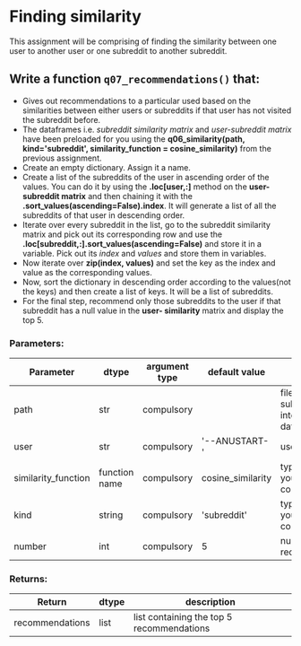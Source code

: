 # Finding similarity

This assignment will be comprising of finding the similarity between one user to another user or one subreddit to another subreddit. 

## Write a function `q07_recommendations()` that:
* Gives out recommendations to a particular used based on the similarities between either users or subreddits if that user     has not visited the subreddit before.
* The dataframes i.e. *subreddit similarity matrix* and *user-subreddit matrix* have been preloaded for you using the **q06_similarity(path, kind='subreddit', similarity_function = cosine_similarity)** from the previous assignment.
* Create an empty dictionary. Assign it a name.
* Create a list of the subreddits of the user in ascending order of the values. You can do it by using the **.loc[user,:]**     method on the **user-subreddit matrix** and then chaining it with the **.sort_values(ascending=False).index**. It will       generate a list of all the subreddits of that user in descending order.
* Iterate over every subreddit in the list, go to the subreddit similarity matrix and pick out its corresponding row and use   the **.loc[subreddit,:].sort_values(ascending=False)** and store it in a variable. Pick out its *index* and *values* and     store them in variables. 
* Now iterate over **zip(index, values)** and set the key as the index and value as the corresponding values. 
* Now, sort the dictionary in descending order according to the values(not the keys) and then create a list of keys. It will   be a list of subreddits.
* For the final step, recommend only those subreddits to the user if that subreddit has a null value in the **user-             similarity** matrix and display the top 5.


### Parameters:

| Parameter | dtype | argument type | default value | description |
| --- | --- | --- | --- | --- | 
| path | str | compulsory |  | file path of the subreddit interaction dataset |
| user | str | compulsory | '--ANUSTART-' | username |
| similarity_function | function name | compulsory | cosine_similarity | type of similarity you want to compute |
| kind | string | compulsory | 'subreddit' | type of similarity you want to compute |
| number | int | compulsory | 5 | number of recommendations |

### Returns:

| Return | dtype | description |
| --- | --- | --- |
| recommendations | list | list containing the top 5 recommendations|


